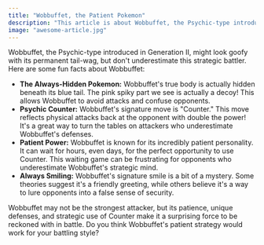 ```yaml
---
title: "Wobbuffet, the Patient Pokemon"
description: "This article is about Wobbuffet, the Psychic-type introduced in Generation II, Read more"
image: "awesome-article.jpg"
---
```


Wobbuffet, the Psychic-type introduced in Generation II, might look goofy with its permanent tail-wag, but don't underestimate this strategic battler. Here are some fun facts about Wobbuffet:

- **The Always-Hidden Pokemon:** Wobbuffet's true body is actually hidden beneath its blue tail. The pink spiky part we see is actually a decoy! This allows Wobbuffet to avoid attacks and confuse opponents.
- **Psychic Counter:** Wobbuffet's signature move is "Counter." This move reflects physical attacks back at the opponent with double the power! It's a great way to turn the tables on attackers who underestimate Wobbuffet's defenses.
- **Patient Power:** Wobbuffet is known for its incredibly patient personality. It can wait for hours, even days, for the perfect opportunity to use Counter. This waiting game can be frustrating for opponents who underestimate Wobbuffet's strategic mind.
- **Always Smiling:** Wobbuffet's signature smile is a bit of a mystery. Some theories suggest it's a friendly greeting, while others believe it's a way to lure opponents into a false sense of security.

Wobbuffet may not be the strongest attacker, but its patience, unique defenses, and strategic use of Counter make it a surprising force to be reckoned with in battle. Do you think Wobbuffet's patient strategy would work for your battling style?